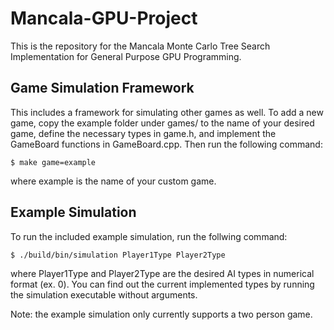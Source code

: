 # Mancala-GPU-Project
This is the repository for the Mancala Monte Carlo Tree Search Implementation for General Purpose GPU Programming.

## Game Simulation Framework
This includes a framework for simulating other games as well. To add a new game, copy the example folder under games/ to the name of your desired game, define the necessary types in game.h, and implement the GameBoard functions in GameBoard.cpp. Then run the following command:
```
$ make game=example
```

where example is the name of your custom game.

## Example Simulation
To run the included example simulation, run the follwing command:
```
$ ./build/bin/simulation Player1Type Player2Type
```
where Player1Type and Player2Type are the desired AI types in numerical format (ex. 0). You can find out the current implemented types by running the simulation executable without arguments.

Note: the example simulation only currently supports a two person game.